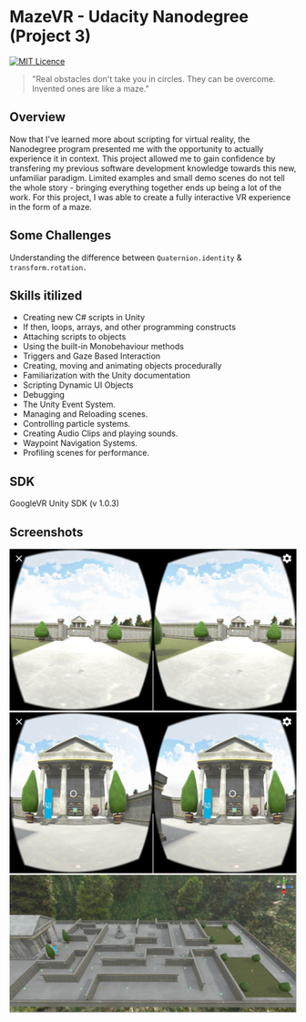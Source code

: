 # MazeVR - Udacity Nanodegree (Project 3)
[![MIT Licence](https://badges.frapsoft.com/os/mit/mit.svg?v=103)](https://opensource.org/licenses/mit-license.php)
> "Real obstacles don't take you in circles. They can be overcome. Invented ones are like a maze."

## Overview
Now that I've learned more about scripting for virtual reality, the Nanodegree program presented me with the opportunity to actually experience it in context. This project allowed me to gain confidence by transfering my 
previous software development knowledge towards this new, unfamiliar paradigm. Limited examples and small demo scenes do not tell the whole story - bringing everything together ends up being a lot of the work.
For this project, I was able to create a fully interactive VR experience in the form of a maze.


## Some Challenges

Understanding the difference between `Quaternion.identity` & `transform.rotation.` 

## Skills itilized

* Creating new C# scripts in Unity
* If then, loops, arrays, and other programming constructs
* Attaching scripts to objects
* Using the built-in Monobehaviour methods
* Triggers and Gaze Based Interaction
* Creating, moving and animating objects procedurally
* Familiarization with the Unity documentation
* Scripting Dynamic UI Objects
* Debugging
* The Unity Event System.
* Managing and Reloading scenes.
* Controlling particle systems.
* Creating Audio Clips and playing sounds.
* Waypoint Navigation Systems.
* Profiling scenes for performance.

## SDK

GoogleVR Unity SDK (v 1.0.3)

## Screenshots
![Alt text](/Screenshots/Start_View.png?raw=true "Starting Viewpoint")\
![Alt text](/Screenshots/End_View.png?raw=true "Ending Viewpoint")
![Alt text](/Screenshots/Full_Maze.png?raw=true "Full View")